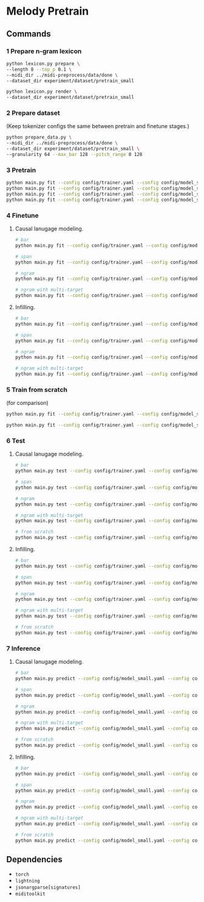 # Melody Pretrain

## Commands

### 1 Prepare n-gram lexicon
```bash
python lexicon.py prepare \
--length 8 --top_p 0.1 \
--midi_dir ../midi-preprocess/data/done \
--dataset_dir experiment/dataset/pretrain_small

python lexicon.py render \
--dataset_dir experiment/dataset/pretrain_small
```

### 2 Prepare dataset
(Keep tokenizer configs the same between pretrain and finetune stages.)
```bash
python prepare_data.py \
--midi_dir ../midi-preprocess/data/done \
--dataset_dir experiment/dataset/pretrain_small \
--granularity 64 --max_bar 128 --pitch_range 0 128
```

### 3 Pretrain
```bash
python main.py fit --config config/trainer.yaml --config config/model_small.yaml --config config/pretrain_span.yaml --trainer.devices "0,"
python main.py fit --config config/trainer.yaml --config config/model_small.yaml --config config/pretrain_bar.yaml --trainer.devices "1,"
python main.py fit --config config/trainer.yaml --config config/model_small.yaml --config config/pretrain_ngram.yaml --trainer.devices "2,"
python main.py fit --config config/trainer.yaml --config config/model_small.yaml --config config/pretrain_ngram_multi.yaml --trainer.devices "3,"
```

### 4 Finetune
1. Causal lanugage modeling.
    ```bash
    # bar
    python main.py fit --config config/trainer.yaml --config config/model_small.yaml --config config/finetune_clm.yaml --trainer.default_root_dir experiment/model/finetune_clm_bar --load_from_checkpoint experiment/model/pretrain_bar/lightning_logs/version_1/checkpoints/epoch=240-step=20000.ckpt --trainer.devices "0,"

    # span
    python main.py fit --config config/trainer.yaml --config config/model_small.yaml --config config/finetune_clm.yaml --trainer.default_root_dir experiment/model/finetune_clm_span --load_from_checkpoint experiment/model/pretrain_span/lightning_logs/version_1/checkpoints/epoch=240-step=20000.ckpt --trainer.devices "1,"

    # ngram
    python main.py fit --config config/trainer.yaml --config config/model_small.yaml --config config/finetune_clm.yaml --trainer.default_root_dir experiment/model/finetune_clm_ngram --load_from_checkpoint experiment/model/pretrain_ngram/lightning_logs/version_1/checkpoints/epoch=240-step=20000.ckpt --trainer.devices "2,"

    # ngram with multi-target
    python main.py fit --config config/trainer.yaml --config config/model_small.yaml --config config/finetune_clm.yaml --trainer.default_root_dir experiment/model/finetune_clm_ngram_multi --load_from_checkpoint experiment/model/pretrain_ngram_multi/lightning_logs/version_1/checkpoints/epoch=240-step=20000.ckpt --trainer.devices "3,"
    ```
2. Infilling.
    ```bash
    # bar
    python main.py fit --config config/trainer.yaml --config config/model_small.yaml --config config/finetune_infilling.yaml --trainer.default_root_dir experiment/model/finetune_infilling_bar --load_from_checkpoint experiment/model/pretrain_bar/lightning_logs/version_1/checkpoints/epoch=240-step=20000.ckpt --trainer.devices "0,"

    # span
    python main.py fit --config config/trainer.yaml --config config/model_small.yaml --config config/finetune_infilling.yaml --trainer.default_root_dir experiment/model/finetune_infilling_span --load_from_checkpoint experiment/model/pretrain_span/lightning_logs/version_1/checkpoints/epoch=240-step=20000.ckpt --trainer.devices "1,"

    # ngram
    python main.py fit --config config/trainer.yaml --config config/model_small.yaml --config config/finetune_infilling.yaml --trainer.default_root_dir experiment/model/finetune_infilling_ngram --load_from_checkpoint experiment/model/pretrain_ngram/lightning_logs/version_1/checkpoints/epoch=240-step=20000.ckpt --trainer.devices "2,"

    # ngram with multi-target
    python main.py fit --config config/trainer.yaml --config config/model_small.yaml --config config/finetune_infilling.yaml --trainer.default_root_dir experiment/model/finetune_infilling_ngram_multi --load_from_checkpoint experiment/model/pretrain_ngram_multi/lightning_logs/version_1/checkpoints/epoch=240-step=20000.ckpt --trainer.devices "3,"

### 5 Train from scratch
(for comparison)
```bash
python main.py fit --config config/trainer.yaml --config config/model_small.yaml --config config/from_scratch_clm.yaml --trainer.default_root_dir experiment/model/from_scratch_clm --trainer.devices "4,"

python main.py fit --config config/trainer.yaml --config config/model_small.yaml --config config/from_scratch_infilling.yaml --trainer.default_root_dir experiment/model/from_scratch_infilling --trainer.devices "5,"
```

### 6 Test
1. Causal lanugage modeling.
    ```bash
    # bar
    python main.py test --config config/trainer.yaml --config config/model_small.yaml --config config/test_clm.yaml --trainer.default_root_dir experiment/model/finetune_clm_bar --ckpt_path experiment/model/finetune_clm_bar/lightning_logs/version_0/checkpoints/epoch=18-step=950.ckpt --trainer.devices "0,"

    # span
    python main.py test --config config/trainer.yaml --config config/model_small.yaml --config config/test_clm.yaml --trainer.default_root_dir experiment/model/finetune_clm_span --ckpt_path experiment/model/finetune_clm_span/lightning_logs/version_0/checkpoints/epoch=14-val_loss=0.538.ckpt --trainer.devices "1,"

    # ngram
    python main.py test --config config/trainer.yaml --config config/model_small.yaml --config config/test_clm.yaml --trainer.default_root_dir experiment/model/finetune_clm_ngram --ckpt_path experiment/model/finetune_clm_ngram/lightning_logs/version_0/checkpoints/epoch=18-val_loss=0.540.ckpt --trainer.devices "2,"

    # ngram with multi-target
    python main.py test --config config/trainer.yaml --config config/model_small.yaml --config config/test_clm.yaml --trainer.default_root_dir experiment/model/finetune_clm_ngram_multi --ckpt_path experiment/model/finetune_clm_ngram_multi/lightning_logs/version_0/checkpoints/epoch=16-step=850.ckpt --trainer.devices "3,"

    # from scratch
    python main.py test --config config/trainer.yaml --config config/model_small.yaml --config config/test_clm.yaml --trainer.default_root_dir experiment/model/from_scratch_clm --ckpt_path experiment/model/from_scratch_clm/lightning_logs/version_0/checkpoints/epoch=31-step=1600.ckpt --trainer.devices "4,"
    ```
2. Infilling.
    ```bash
    # bar
    python main.py test --config config/trainer.yaml --config config/model_small.yaml --config config/test_infilling.yaml --trainer.default_root_dir experiment/model/finetune_infilling_bar --ckpt_path experiment/model/finetune_infilling_bar/lightning_logs/version_2/checkpoints/epoch=81-val_loss=0.235.ckpt --trainer.devices "0,"

    # span
    python main.py test --config config/trainer.yaml --config config/model_small.yaml --config config/test_infilling.yaml --trainer.default_root_dir experiment/model/finetune_infilling_span --ckpt_path experiment/model/finetune_infilling_span/lightning_logs/version_2/checkpoints/epoch=62-val_loss=0.182.ckpt --trainer.devices "1,"

    # ngram
    python main.py test --config config/trainer.yaml --config config/model_small.yaml --config config/test_infilling.yaml --trainer.default_root_dir experiment/model/finetune_infilling_ngram --ckpt_path experiment/model/finetune_infilling_ngram/lightning_logs/version_2/checkpoints/epoch=51-val_loss=0.263.ckpt --trainer.devices "2,"

    # ngram with multi-target
    python main.py test --config config/trainer.yaml --config config/model_small.yaml --config config/test_infilling.yaml --trainer.default_root_dir experiment/model/finetune_infilling_ngram_multi --ckpt_path experiment/model/finetune_infilling_ngram_multi/lightning_logs/version_2/checkpoints/epoch=09-val_loss=0.232.ckpt --trainer.devices "3,"

    # from scratch
    python main.py test --config config/trainer.yaml --config config/model_small.yaml --config config/test_infilling.yaml --trainer.default_root_dir experiment/model/from_scratch_infilling --ckpt_path experiment/model/from_scratch_infilling/lightning_logs/version_2/checkpoints/epoch=234-val_loss=0.334.ckpt --trainer.devices "4,"
    ```

### 7 Inference
1. Causal lanugage modeling.
    ```bash
    # bar
    python main.py predict --config config/model_small.yaml --config config/generate_clm.yaml --trainer.default_root_dir experiment/model/finetune_clm_bar --ckpt_path experiment/model/finetune_clm_bar/lightning_logs/version_3/checkpoints/epoch=111-step=1000.ckpt --trainer.callbacks.output_dir experiment/output/finetune_clm_bar --trainer.devices "0,"

    # span
    python main.py predict --config config/model_small.yaml --config config/generate_clm.yaml --trainer.default_root_dir experiment/model/finetune_clm_span --ckpt_path experiment/model/finetune_clm_span/lightning_logs/version_3/checkpoints/epoch=111-step=1000.ckpt --trainer.callbacks.output_dir experiment/output/finetune_clm_span --trainer.devices "1,"

    # ngram
    python main.py predict --config config/model_small.yaml --config config/generate_clm.yaml --trainer.default_root_dir experiment/model/finetune_clm_ngram --ckpt_path experiment/model/finetune_clm_ngram/lightning_logs/version_3/checkpoints/epoch=111-step=1000.ckpt --trainer.callbacks.output_dir experiment/output/finetune_clm_ngram --trainer.devices "2,"

    # ngram with multi-target
    python main.py predict --config config/model_small.yaml --config config/generate_clm.yaml --trainer.default_root_dir experiment/model/finetune_clm_ngram_multi --ckpt_path experiment/model/finetune_clm_ngram_multi/lightning_logs/version_3/checkpoints/epoch=111-step=1000.ckpt --trainer.callbacks.output_dir experiment/output/finetune_clm_ngram_multi --trainer.devices "3,"

    # from scratch
    python main.py predict --config config/model_small.yaml --config config/generate_clm.yaml --trainer.default_root_dir experiment/model/from_scratch_clm --ckpt_path experiment/model/from_scratch_clm/lightning_logs/version_2/checkpoints/epoch=15-val_loss=0.591.ckpt --trainer.callbacks.output_dir experiment/output/from_scratch_clm --trainer.devices "4,"
    ```
2. Infilling.
    ```bash
    # bar
    python main.py predict --config config/model_small.yaml --config config/generate_infilling.yaml --trainer.default_root_dir experiment/model/finetune_infilling_bar --ckpt_path experiment/model/finetune_infilling_bar/lightning_logs/version_2/checkpoints/epoch=81-val_loss=0.235.ckpt --trainer.callbacks.output_dir experiment/output/finetune_infilling_bar --trainer.devices "0,"

    # span
    python main.py predict --config config/model_small.yaml --config config/generate_infilling.yaml --trainer.default_root_dir experiment/model/finetune_infilling_span --ckpt_path experiment/model/finetune_infilling_span/lightning_logs/version_2/checkpoints/epoch=62-val_loss=0.182.ckpt --trainer.callbacks.output_dir experiment/output/finetune_infilling_span --trainer.devices "1,"

    # ngram
    python main.py predict --config config/model_small.yaml --config config/generate_infilling.yaml --trainer.default_root_dir experiment/model/finetune_infilling_ngram --ckpt_path experiment/model/finetune_infilling_ngram/lightning_logs/version_2/checkpoints/epoch=51-val_loss=0.263.ckpt --trainer.callbacks.output_dir experiment/output/finetune_infilling_ngram --trainer.devices "2,"

    # ngram with multi-target
    python main.py predict --config config/model_small.yaml --config config/generate_infilling.yaml --trainer.default_root_dir experiment/model/finetune_infilling_ngram_multi --ckpt_path experiment/model/finetune_infilling_ngram_multi/lightning_logs/version_2/checkpoints/epoch=09-val_loss=0.232.ckpt --trainer.callbacks.output_dir experiment/output/finetune_infilling_ngram_multi --trainer.devices "3,"

    # from scratch
    python main.py predict --config config/model_small.yaml --config config/generate_infilling.yaml --trainer.default_root_dir experiment/model/from_scratch_infilling --ckpt_path experiment/model/from_scratch_infilling/lightning_logs/version_0/checkpoints/epoch=86-val_loss=0.297.ckpt --trainer.callbacks.output_dir experiment/output/from_scratch_infilling --trainer.devices "4,"
    ```

## Dependencies

- `torch`
- `lightning`
- `jsonargparse[signatures]`
- `miditoolkit`
